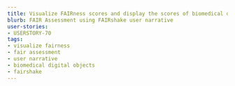 ```yaml
---
title: Visualize FAIRness scores and display the scores of biomedical digital objects on your websites.
blurb: FAIR Assessment using FAIRshake user narrative
user-stories:
- USERSTORY-70
tags:
- visualize fairness
- fair assessment
- user narrative
- biomedical digital objects
- fairshake
---
```

